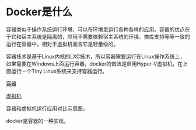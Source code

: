 # Docker是什么

容器类似于操作系统运行环境，可以在环境里运行各种各样的应用。容器的优点在于它和宿主系统是隔离的，应用不需要依赖宿主系统的环境、类库支持等等一致的运行在容器中，相对于虚拟机而言它是轻量级的。

容器技术是基于Linux内核的LXC技术，所以容器需要运行在Linux操作系统上，如果需要在Windows上面运行容器，docker的做法是启用Hyper-V虚拟机，在上面运行一个Tiny Linux系统来支持容器运行。

[容器](./docker/container.png)

[虚拟机](./docker/virtual-machine.png)

容器和虚拟机运行应用对比示意图。

docker是容器的一种实现。
